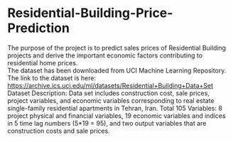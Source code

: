 # Residential-Building-Price-Prediction
The purpose of the project is to predict sales prices of Residential Building projects and derive the important economic factors contributing to residential home prices.<br/>
The dataset has been downloaded from UCI Machine Learning Repository. The link to the dataset is here: https://archive.ics.uci.edu/ml/datasets/Residential+Building+Data+Set <br/>
Dataset Description: Data set includes construction cost, sale prices, project variables, and economic variables corresponding to real estate single-family residential apartments in Tehran, Iran. Total 105 Variables: 8 project physical and financial variables, 19 economic variables and indices in 5 time lag numbers (5*19 = 95), and two output variables that are construction costs and sale prices.

